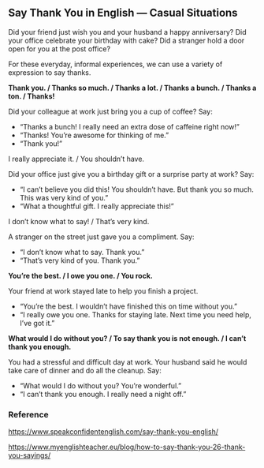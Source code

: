 ## Say Thank You in English — Casual Situations


Did your friend just wish you and your husband a happy anniversary? Did your office celebrate your birthday with cake? Did a stranger hold a door open for you at the post office?

For these everyday, informal experiences, we can use a variety of expression to say thanks.

**Thank you. / Thanks so much. / Thanks a lot. / Thanks a bunch. / Thanks a ton. / Thanks!**

Did your colleague at work just bring you a cup of coffee? Say:

- “Thanks a bunch! I really need an extra dose of caffeine right now!”
- “Thanks! You’re awesome for thinking of me.”
- “Thank you!”
 

I really appreciate it. / You shouldn’t have.

Did your office just give you a birthday gift or a surprise party at work? Say:

- “I can’t believe you did this! You shouldn’t have. But thank you so much. This was very kind of you.”
- “What a thoughtful gift. I really appreciate this!”
 

I don’t know what to say! / That’s very kind.

A stranger on the street just gave you a compliment. Say:

- “I don’t know what to say. Thank you.”
- “That’s very kind of you. Thank you.”
 

**You’re the best. / I owe you one. / You rock.**

Your friend at work stayed late to help you finish a project.

- “You’re the best. I wouldn’t have finished this on time without you.”
- “I really owe you one. Thanks for staying late. Next time you need help, I’ve got it.”
 

**What would I do without you? / To say thank you is not enough. / I can’t thank you enough.**

You had a stressful and difficult day at work. Your husband said he would take care of dinner and do all the cleanup. Say:

- “What would I do without you? You’re wonderful.”
- “I can’t thank you enough. I really need a night off.”

### Reference
https://www.speakconfidentenglish.com/say-thank-you-english/

https://www.myenglishteacher.eu/blog/how-to-say-thank-you-26-thank-you-sayings/